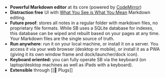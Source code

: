 * **Powerful Markdown editor** at its core (powered by [CodeMirror](https://codemirror.net))
* **Distraction free** UI with [What You See is What You Mean](https://en.wikipedia.org/wiki/WYSIWYM) Markdown editing.
* **Future proof**: stores all notes in a regular folder with markdown files, no proprietary file formats. While SB uses a SQLite database for indexes, this database can be wiped and rebuilt based on your pages at any time. Your Markdown files are the single source of truth.
* **Run anywhere**: run it on your local machine, or install it on a server. You access it via your web browser (desktop or mobile), or install it as a PWA (giving it its own window frame and dock/launcher/dock icon).
* **Keyboard oriented:** you can fully operate SB via the keyboard (on laptop/desktop machines as well as iPads with a keyboard).
* **Extensible** through [[🔌 Plugs]]
